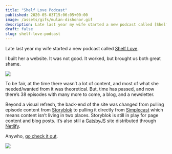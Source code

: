 ```yaml
---
title: "Shelf Love Podcast"
published: 2020-05-03T15:06:05+00:00
image: /assets/gifs/mulan-dishonor.gif
description: Late last year my wife started a new podcast called [Shelf Love](https://podcasts.apple.com/us/podcast/shelf-love-a-romance-novel-book-club/id1480593827). I built her a website. It was not good. It worked, but brought us both great shame.
draft: false
slug: shelf-love-podcast
---
```


Late last year my wife started a new podcast called [Shelf Love](https://podcasts.apple.com/us/podcast/shelf-love-a-romance-novel-book-club/id1480593827).

I built her a website. It was not good. It worked, but brought us both great shame.

![](/assets/gifs/mulan-dishonor.gif)

To be fair, at the time there wasn’t a lot of content, and most of what she needed/wanted from it was theoretical. But, time has passed, and now there’s 38 episodes with many more to come, a blog, and a newsletter.

Beyond a visual refresh, the back-end of the site was changed from pulling episode content from [Storyblok](https://www.storyblok.com) to pulling it directly from [Simplecast](https://simplecast.com) which means content isn’t living in two places. Storyblok is still in play for page content and blog posts. It’s also still a [GatsbyJS](https://www.gatsbyjs.org) site distributed through [Netlify](https://www.netlify.com).

Anywho, [go check it out](https://shelflovepodcast.com).

![](/assets/images/2020/shelf-love-logo.jpg)
